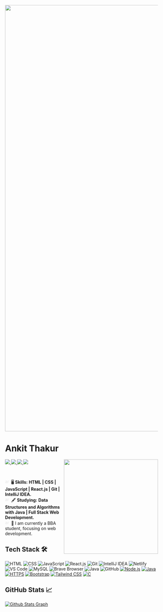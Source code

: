 <img src="https://media1.giphy.com/media/v1.Y2lkPTc5MGI3NjExMXJyeXFmMGIzOTN6d2QwbzBrcmh3NjlsamNzaGozejhzanRpY29lMCZlcD12MV9pbnRlcm5hbF9naWZfYnlfaWQmY3Q9Zw/Rpl1sod1vCXK0L2SUN/giphy.gif" style="width: 200vh; height: 35vh;" />


# Ankit Thakur
<div style="position: relative;">
    <img width="310px" src="https://media1.giphy.com/media/v1.Y2lkPTc5MGI3NjExYnpxd2QzNDVnb2dhbHM4eHprd256N3YzemNydXV3b292OHJnN3ZnYSZlcD12MV9pbnRlcm5hbF9naWZfYnlfaWQmY3Q9Zw/J3gG2HwoVykn8lvB1L/giphy.gif" style="position: relative; z-index: 1;" align="right" />
    
</div>



<p align="left">
  <a href="mailto:thakurankit13197@gmail.com">
    <img src="https://img.shields.io/badge/-thakurankit13197@gmail.com-000000?style=flat-square&logo=Gmail&logoColor=white&link=mailto:thakurankit13197@gmail.com" />
  </a>
  <a href="https://www.linkedin.com/in/ankit-thakur-6259b5226/">
    <img src="https://img.shields.io/badge/-Ankit%20Thakur-000000?style=flat-square&logo=Linkedin&logoColor=white&link=https://www.linkedin.com/in/ankit-thakur-6259b5226/" />
  </a>
  <a href="https://www.instagram.com/henryjacx/">
    <img src="https://img.shields.io/badge/-Instagram-000000?style=flat-square&logo=Instagram&logoColor=white&link=https://www.instagram.com/your_instagram_username/" />
  </a>
  <a href="https://twitter.com/Ankitthakur70">
    <img src="https://img.shields.io/badge/-Twitter-000000?style=flat-square&logo=Twitter&logoColor=white&link=https://twitter.com/your_twitter_username" />
  </a>

</p>


<br>

<img src="https://media4.giphy.com/media/v1.Y2lkPTc5MGI3NjExbng2eDhsNHJ1dDgwc2d1NDZrbGhodzRsbWRsa3llMmk0ZGNud3dlMCZlcD12MV9pbnRlcm5hbF9naWZfYnlfaWQmY3Q9Zw/l1J9HkL3MSNUjcz5K/giphy.gif" width="16" height="16" alt="arrow" style="animation: spin 1s infinite linear; filter: invert(100%);"> 🖥️ **Skills:** <strong>HTML | CSS | JavaScript | React.js | Git | IntelliJ IDEA.</strong><br>
<img src="https://media4.giphy.com/media/v1.Y2lkPTc5MGI3NjExbng2eDhsNHJ1dDgwc2d1NDZrbGhodzRsbWRsa3llMmk0ZGNud3dlMCZlcD12MV9pbnRlcm5hbF9naWZfYnlfaWQmY3Q9Zw/l1J9HkL3MSNUjcz5K/giphy.gif" width="16" height="16" alt="arrow" style="animation: spin 1s infinite linear; filter: invert(100%);"> 🖋️ **Studying:** <strong>Data Structures and Algorithms with Java | Full Stack Web Development.</strong><br>
<img src="https://media4.giphy.com/media/v1.Y2lkPTc5MGI3NjExbng2eDhsNHJ1dDgwc2d1NDZrbGhodzRsbWRsa3llMmk0ZGNud3dlMCZlcD12MV9pbnRlcm5hbF9naWZfYnlfaWQmY3Q9Zw/l1J9HkL3MSNUjcz5K/giphy.gif" width="16" height="16" alt="arrow" style="animation: spin 1s infinite linear; filter: invert(100%);"> :briefcase: I am currently a BBA student, focusing on web development.




## Tech Stack 🛠️
![HTML](https://img.shields.io/badge/-HTML-000000?style=flat-square&logo=html5&logoColor=white) ![CSS](https://img.shields.io/badge/-CSS-000000?style=flat-square&logo=css3&logoColor=white) ![JavaScript](https://img.shields.io/badge/-JavaScript-000000?style=flat-square&logo=javascript&logoColor=white) ![React.js](https://img.shields.io/badge/-React.js-000000?style=flat-square&logo=react&logoColor=white) ![Git](https://img.shields.io/badge/-Git-000000?style=flat-square&logo=git&logoColor=white) ![IntelliJ IDEA](https://img.shields.io/badge/-IntelliJ%20IDEA-000000?style=flat-square&logo=intellij-idea&logoColor=white) ![Netlify](https://img.shields.io/badge/-Netlify-000000?style=flat-square&logo=netlify&logoColor=white) ![VS Code](https://img.shields.io/badge/-VS%20Code-000000?style=flat-square&logo=visual-studio-code&logoColor=white) ![MySQL](https://img.shields.io/badge/-MySQL-000000?style=flat-square&logo=mysql&logoColor=white) ![Brave Browser](https://img.shields.io/badge/-Brave%20Browser-000000?style=flat-square&logo=brave&logoColor=white) ![Java](https://img.shields.io/badge/-Java-000000?style=flat-square&logo=java&logoColor=white) ![GitHub](https://img.shields.io/badge/-GitHub-000000?style=flat-square&logo=github&logoColor=white)
[![Node.js](https://img.shields.io/badge/-Node.js-339933?style=flat-square&logo=node.js&logoColor=black)](https://nodejs.org/)
[![Java](https://img.shields.io/badge/-Java-007396?style=flat-square&logo=java&logoColor=black)](https://www.java.com/)
[![HTTPS](https://img.shields.io/badge/-HTTPS-443a49?style=flat-square&logo=https&logoColor=black)](https://en.wikipedia.org/wiki/HTTPS)
[![Bootstrap](https://img.shields.io/badge/-Bootstrap-563D7C?style=flat-square&logo=bootstrap&logoColor=black)](https://getbootstrap.com/)
[![Tailwind CSS](https://img.shields.io/badge/-Tailwind%20CSS-38B2AC?style=flat-square&logo=tailwind-css&logoColor=black)](https://tailwindcss.com/)
[![C](https://img.shields.io/badge/-C-A8B9CC?style=flat-square&logo=c&logoColor=black)](https://en.wikipedia.org/wiki/C_(programming_language))


## GitHub Stats 📈



[![Github Stats Graph](https://github-profile-summary-cards.vercel.app/api/cards/profile-details?username=thakurankit012&theme=github_dark&hide_border=true&color=green&margin-w=0&line_height=25)](https://github.com/thakurankit012)






